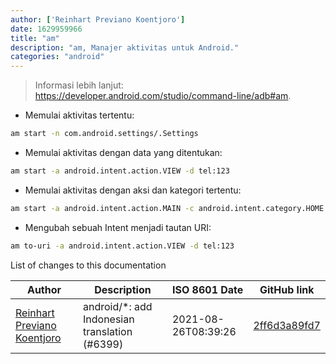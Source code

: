 ```yaml
---
author: ['Reinhart Previano Koentjoro']
date: 1629959966
title: "am"
description: "am, Manajer aktivitas untuk Android."
categories: "android"
---
```

> Informasi lebih lanjut: <https://developer.android.com/studio/command-line/adb#am>.

- Memulai aktivitas tertentu:

```bash
am start -n com.android.settings/.Settings
```

- Memulai aktivitas dengan data yang ditentukan:

```bash
am start -a android.intent.action.VIEW -d tel:123
```

- Memulai aktivitas dengan aksi dan kategori tertentu:

```bash
am start -a android.intent.action.MAIN -c android.intent.category.HOME
```

- Mengubah sebuah Intent menjadi tautan URI:

```bash
am to-uri -a android.intent.action.VIEW -d tel:123
```
List of changes to this documentation


Author | Description | ISO 8601 Date | GitHub link
------|-----|-----|-----
[Reinhart Previano Koentjoro](mailto:reinhart_previano@yahoo.com) | android/*: add Indonesian translation (#6399) | 2021-08-26T08:39:26 | [2ff6d3a89fd7](https://github.com/tldr-pages/tldr/commit/2ff6d3a89fd70c776e9fdebef1708fa7ff76e2cd)

